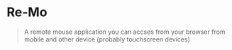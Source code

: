 # Re-Mo
> A remote mouse application you can accses from your browser from mobile and other device (probably touchscreen devices)
